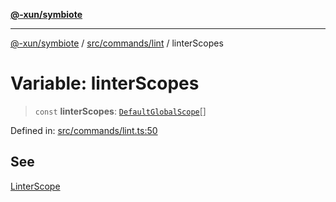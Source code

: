 [**@-xun/symbiote**](../../../../README.md)

***

[@-xun/symbiote](../../../../README.md) / [src/commands/lint](../README.md) / linterScopes

# Variable: linterScopes

> `const` **linterScopes**: [`DefaultGlobalScope`](../../../configure/enumerations/DefaultGlobalScope.md)[]

Defined in: [src/commands/lint.ts:50](https://github.com/Xunnamius/symbiote/blob/c3eb624b24481297d928007f103c9d2138e49cb7/src/commands/lint.ts#L50)

## See

[LinterScope](../../../configure/enumerations/DefaultGlobalScope.md)
